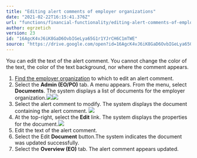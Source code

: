 ```yaml
---
title: "Editing alert comments of employer organizations"
date: "2021-02-22T16:15:41.376Z"
url: "functions/financial-functionality/editing-alert-comments-of-employer-organizations.html"
author: egrzetich
version: 23
id: "16AgcK4vJ6iK8GaD6OvbIGeLya65G1r1YJrCH6C1mTWE"
source: "https://drive.google.com/open?id=16AgcK4vJ6iK8GaD6OvbIGeLya65G1r1YJrCH6C1mTWE"
---
```

You can edit the text of the alert comment. You cannot change the color of the text, the color of the text background, nor where the comment appears.

1. [Find the employer organization](finding-employer-organizations.html) to which to edit an alert comment.
2. Select the <strong>Admin (EO/PO)</strong> tab. A menu appears. From the menu, select <strong>Documents</strong>. The system displays a list of documents for the employer organization.![](editing-alert-comments-of-employer-organizations.images/image1.png)![](editing-alert-comments-of-employer-organizations.images/image2.png)
3. Select the alert comment to modify. The system displays the document containing the alert comment. ![](editing-alert-comments-of-employer-organizations.images/image3.png)
4. At the top-right, select the <strong>Edit</strong> link. The system displays the properties for the document.![](editing-alert-comments-of-employer-organizations.images/image4.png)
5. Edit the text of the alert comment.
6. Select the Edit <strong>Document</strong> button.The system indicates the document was updated successfully.
7. Select the <strong>Overview (EO)</strong> tab. The alert comment appears updated.





